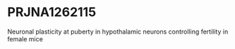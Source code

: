 # PRJNA1262115
 Neuronal plasticity at puberty in hypothalamic neurons controlling fertility in female mice 
